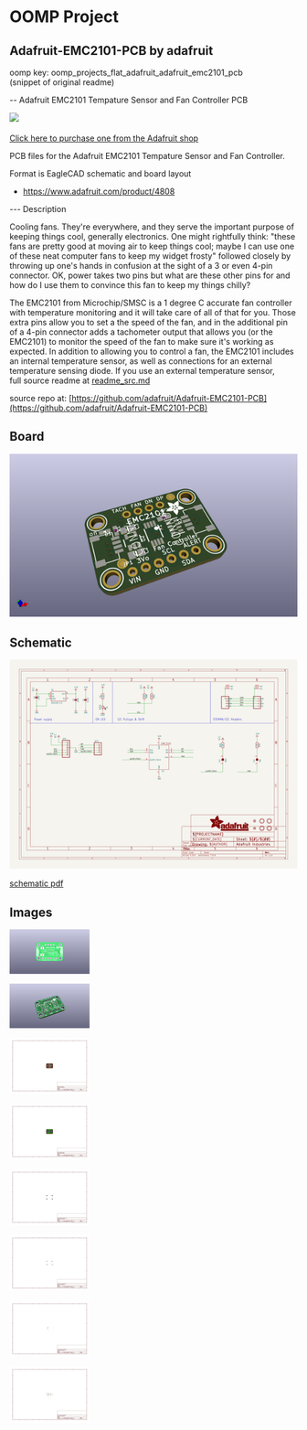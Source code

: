 # OOMP Project  
## Adafruit-EMC2101-PCB  by adafruit  
  
oomp key: oomp_projects_flat_adafruit_adafruit_emc2101_pcb  
(snippet of original readme)  
  
-- Adafruit EMC2101 Tempature Sensor and Fan Controller PCB  
  
<a href="http://www.adafruit.com/products/4808"><img src="assets/4808.jpg?raw=true" width="500px"><br/>  
Click here to purchase one from the Adafruit shop</a>  
  
PCB files for the Adafruit EMC2101 Tempature Sensor and Fan Controller.   
  
Format is EagleCAD schematic and board layout  
* https://www.adafruit.com/product/4808  
  
--- Description  
  
Cooling fans. They're everywhere, and they serve the important purpose of keeping things cool, generally electronics. One might rightfully think: "these fans are pretty good at moving air to keep things cool; maybe I can use one of these neat computer fans to keep my widget frosty" followed closely by throwing up one's hands in confusion at the sight of a 3 or even 4-pin connector. OK, power takes two pins but what are these other pins for and how do I use them to convince this fan to keep my things chilly?  
  
The EMC2101 from Microchip/SMSC is a 1 degree C accurate fan controller with temperature monitoring and it will take care of all of that for you. Those extra pins allow you to set a the speed of the fan, and in the additional pin of a 4-pin connector adds a tachometer output that allows you (or the EMC2101) to monitor the speed of the fan to make sure it's working as expected. In addition to allowing you to control a fan, the EMC2101 includes an internal temperature sensor, as well as connections for an external temperature sensing diode. If you use an external temperature sensor,   
  full source readme at [readme_src.md](readme_src.md)  
  
source repo at: [https://github.com/adafruit/Adafruit-EMC2101-PCB](https://github.com/adafruit/Adafruit-EMC2101-PCB)  
## Board  
  
[![working_3d.png](working_3d_600.png)](working_3d.png)  
## Schematic  
  
[![working_schematic.png](working_schematic_600.png)](working_schematic.png)  
  
[schematic pdf](working_schematic.pdf)  
## Images  
  
[![working_3D_bottom.png](working_3D_bottom_140.png)](working_3D_bottom.png)  
  
[![working_3D_top.png](working_3D_top_140.png)](working_3D_top.png)  
  
[![working_assembly_page_01.png](working_assembly_page_01_140.png)](working_assembly_page_01.png)  
  
[![working_assembly_page_02.png](working_assembly_page_02_140.png)](working_assembly_page_02.png)  
  
[![working_assembly_page_03.png](working_assembly_page_03_140.png)](working_assembly_page_03.png)  
  
[![working_assembly_page_04.png](working_assembly_page_04_140.png)](working_assembly_page_04.png)  
  
[![working_assembly_page_05.png](working_assembly_page_05_140.png)](working_assembly_page_05.png)  
  
[![working_assembly_page_06.png](working_assembly_page_06_140.png)](working_assembly_page_06.png)  
